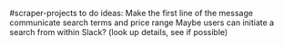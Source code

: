 #scraper-projects
to do ideas:
Make the first line of the message communicate search terms and price range
Maybe users can initiate a search from within Slack?  (look up details, see if possible)